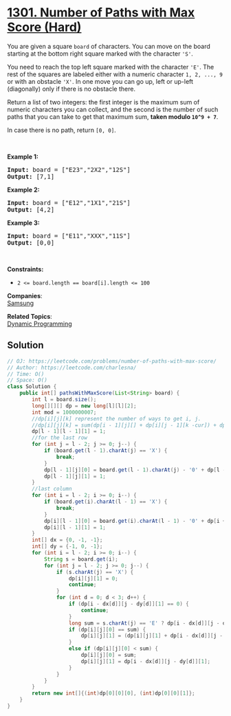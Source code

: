 # [1301. Number of Paths with Max Score (Hard)](https://leetcode.com/problems/number-of-paths-with-max-score/)

<p>You are given a square <code>board</code>&nbsp;of characters. You can move on the board starting at the bottom right square marked with the character&nbsp;<code>'S'</code>.</p>

<p>You need&nbsp;to reach the top left square marked with the character <code>'E'</code>. The rest of the squares are labeled either with a numeric character&nbsp;<code>1, 2, ..., 9</code> or with an obstacle <code>'X'</code>. In one move you can go up, left or up-left (diagonally) only if there is no obstacle there.</p>

<p>Return a list of two integers: the first integer is the maximum sum of numeric characters you can collect, and the second is the number of such paths that you can take to get that maximum sum, <strong>taken modulo <code>10^9 + 7</code></strong>.</p>

<p>In case there is no path, return&nbsp;<code>[0, 0]</code>.</p>

<p>&nbsp;</p>
<p><strong>Example 1:</strong></p>
<pre><strong>Input:</strong> board = ["E23","2X2","12S"]
<strong>Output:</strong> [7,1]
</pre><p><strong>Example 2:</strong></p>
<pre><strong>Input:</strong> board = ["E12","1X1","21S"]
<strong>Output:</strong> [4,2]
</pre><p><strong>Example 3:</strong></p>
<pre><strong>Input:</strong> board = ["E11","XXX","11S"]
<strong>Output:</strong> [0,0]
</pre>
<p>&nbsp;</p>
<p><strong>Constraints:</strong></p>

<ul>
	<li><code>2 &lt;= board.length == board[i].length &lt;= 100</code></li>
</ul>

**Companies**:  
[Samsung](https://leetcode.com/company/samsung)

**Related Topics**:  
[Dynamic Programming](https://leetcode.com/tag/dynamic-programming/)

## Solution 

```java
// OJ: https://leetcode.com/problems/number-of-paths-with-max-score/
// Author: https://leetcode.com/charlesna/
// Time: O()
// Space: O()
class Solution {
    public int[] pathsWithMaxScore(List<String> board) {
        int l = board.size();
        long[][][] dp = new long[l][l][2];
        int mod = 1000000007;
        //dp[i][j][k] represent the number of ways to get i, j.
        //dp[i][j][k] = sum(dp[i - 1][j][] + dp[i][j - 1][k -cur]) + dp[i - 1][j - 1][k - cur]
        dp[l - 1][l - 1][1] = 1;
        //for the last row
        for (int j = l - 2; j >= 0; j--) {
            if (board.get(l - 1).charAt(j) == 'X') {
                break;
            }
            dp[l - 1][j][0] = board.get(l - 1).charAt(j) - '0' + dp[l - 1][j + 1][0];
            dp[l - 1][j][1] = 1;
        }
        //last column
        for (int i = l - 2; i >= 0; i--) {
            if (board.get(i).charAt(l - 1) == 'X') {
                break;
            }
            dp[i][l - 1][0] = board.get(i).charAt(l - 1) - '0' + dp[i + 1][l - 1][0];
            dp[i][l - 1][1] = 1;
        }
        int[] dx = {0, -1, -1};
        int[] dy = {-1, 0, -1};
        for (int i = l - 2; i >= 0; i--) {
            String s = board.get(i);
            for (int j = l - 2; j >= 0; j--) {
                if (s.charAt(j) == 'X') {
                    dp[i][j][1] = 0;
                    continue;
                }
                for (int d = 0; d < 3; d++) {
                    if (dp[i - dx[d]][j - dy[d]][1] == 0) {
                        continue;
                    }
                    long sum = s.charAt(j) == 'E' ? dp[i - dx[d]][j - dy[d]][0] : dp[i - dx[d]][j - dy[d]][0] + s.charAt(j) - '0';
                    if (dp[i][j][0] == sum) {
                        dp[i][j][1] = (dp[i][j][1] + dp[i - dx[d]][j - dy[d]][1]) % mod;
                    }
                    else if (dp[i][j][0] < sum) {
                        dp[i][j][0] = sum;
                        dp[i][j][1] = dp[i - dx[d]][j - dy[d]][1];
                    }
                }
            }
        }
        return new int[]{(int)dp[0][0][0], (int)dp[0][0][1]};
    }
}

```